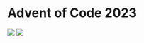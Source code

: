 Advent of Code 2023
===================

![](https://img.shields.io/badge/stars%20⭐-12-yellow) ![](https://img.shields.io/badge/days%20completed-6-red)
